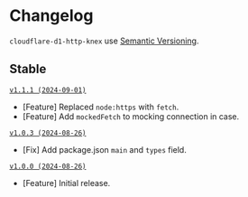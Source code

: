 # Changelog

`cloudflare-d1-http-knex` use [Semantic Versioning](https://semver.org/).

## Stable

[`v1.1.1 (2024-09-01)`](https://github.com/zfben/cloudflare-d1-http-knex/compare/v1.0.3...v1.1.1)

- [Feature] Replaced `node:https` with `fetch`.
- [Feature] Add `mockedFetch` to mocking connection in case.

[`v1.0.3 (2024-08-26)`](https://github.com/zfben/cloudflare-d1-http-knex/compare/v1.0.0...v1.0.3)

- [Fix] Add package.json `main` and `types` field.

[`v1.0.0 (2024-08-26)`](https://github.com/zfben/cloudflare-d1-http-knex/compare/v0.0.0...v1.0.0)

- [Feature] Initial release.
